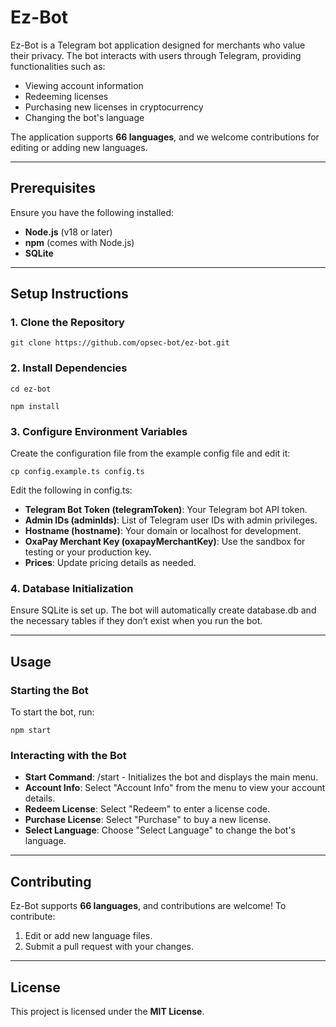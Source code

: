 # Ez-Bot

Ez-Bot is a Telegram bot application designed for merchants who value their privacy. The bot interacts with users through Telegram, providing functionalities such as:

- Viewing account information
- Redeeming licenses
- Purchasing new licenses in cryptocurrency
- Changing the bot's language

The application supports **66 languages**, and we welcome contributions for editing or adding new languages.

---

## Prerequisites

Ensure you have the following installed:

- **Node.js** (v18 or later)
- **npm** (comes with Node.js)
- **SQLite**

---

## Setup Instructions

### 1. Clone the Repository

```
git clone https://github.com/opsec-bot/ez-bot.git
```

### 2. Install Dependencies
```
cd ez-bot
```
```
npm install
```


### 3. Configure Environment Variables

Create the configuration file from the example config file and edit it:

```
cp config.example.ts config.ts
```


Edit the following in config.ts:

- **Telegram Bot Token (telegramToken)**: Your Telegram bot API token.
- **Admin IDs (adminIds)**: List of Telegram user IDs with admin privileges.
- **Hostname (hostname)**: Your domain or localhost for development.
- **OxaPay Merchant Key (oxapayMerchantKey)**: Use the sandbox for testing or your production key.
- **Prices**: Update pricing details as needed.

### 4. Database Initialization

Ensure SQLite is set up. The bot will automatically create database.db and the necessary tables if they don’t exist when you run the bot.

---

## Usage

### Starting the Bot

To start the bot, run:

```
npm start
```


### Interacting with the Bot

- **Start Command**: /start - Initializes the bot and displays the main menu.
- **Account Info**: Select "Account Info" from the menu to view your account details.
- **Redeem License**: Select "Redeem" to enter a license code.
- **Purchase License**: Select "Purchase" to buy a new license.
- **Select Language**: Choose "Select Language" to change the bot's language.

---

## Contributing

Ez-Bot supports **66 languages**, and contributions are welcome! To contribute:

1. Edit or add new language files.
2. Submit a pull request with your changes.

---

## License

This project is licensed under the **MIT License**.
